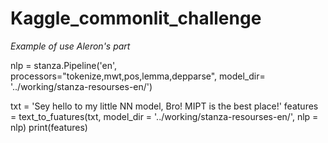 # Kaggle_commonlit_challenge



*Example of use Aleron's part*


nlp = stanza.Pipeline('en', processors="tokenize,mwt,pos,lemma,depparse", model_dir= '../working/stanza-resourses-en/')

txt = 'Sey hello to my little NN model, Bro! MIPT is the best place!'
features = text_to_fuatures(txt, model_dir = '../working/stanza-resourses-en/', nlp = nlp)
print(features)

